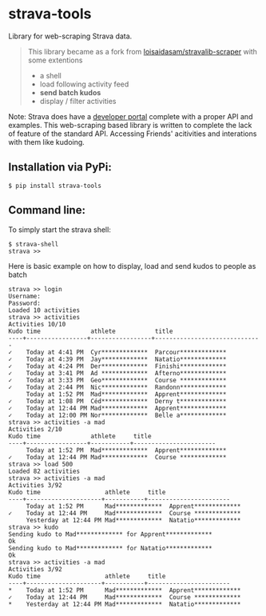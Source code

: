 strava-tools
============

Library for web-scraping Strava data.

> This library became as a fork from [loisaidasam/stravalib-scraper](https://github.com/loisaidasam/stravalib-scraper) with some extentions
> - a shell
> - load following activity feed
> - **send batch kudos**
> - display / filter activities

Note: Strava does have a [developer portal](https://developers.strava.com/) complete with a proper API and examples. This web-scraping based library is written to complete the lack of feature of the standard API. Accessing Friends' acitivities and interations with them like kudoing.


Installation via PyPi:
-------------

```
$ pip install strava-tools
```

Command line:
-----------------------

To simply start the strava shell:

```
$ strava-shell
strava >>
```
Here is basic example on how to display, load and send kudos to people as batch

```
strava >> login
Username:
Password:
Loaded 10 activities
strava >> activities
Activities 10/10
Kudo time              athlete           title
----+-----------------+-----------------+------------------------------
✓    Today at 4:41 PM  Cyr*************  Parcour*************
✓    Today at 4:39 PM  Jay*************  Natatio*************
✓    Today at 4:24 PM  Der*************  Finishi*************
✓    Today at 3:41 PM  Ad *************  Afterno*************
✓    Today at 3:33 PM  Geo*************  Course *************
✓    Today at 2:44 PM  Nic*************  Randonn*************
     Today at 1:52 PM  Mad*************  Apprent*************
✓    Today at 1:08 PM  Céd*************  Derny t*************
✓    Today at 12:44 PM Mad*************  Apprent*************
✓    Today at 12:00 PM Nor*************  Belle a*************
strava >> activities -a mad
Activities 2/10
Kudo time              athlete     title
----+-----------------+-----------+-----------------------
     Today at 1:52 PM  Mad*************  Apprent*************
✓    Today at 12:44 PM Mad*************  Course *************
strava >> load 500
Loaded 82 activities
strava >> activities -a mad
Activities 3/92
Kudo time                  athlete     title
----+---------------------+-----------+-----------------------
     Today at 1:52 PM      Mad*************  Apprent*************
✓    Today at 12:44 PM     Mad*************  Course *************
     Yesterday at 12:44 PM Mad*************  Natatio*************
strava >> kudo
Sending kudo to Mad************* for Apprent*************
Ok
Sending kudo to Mad************* for Natatio*************
Ok
strava >> activities -a mad
Activities 3/92
Kudo time                  athlete     title
----+---------------------+-----------+-----------------------
*    Today at 1:52 PM      Mad*************  Apprent*************
✓    Today at 12:44 PM     Mad*************  Course *************
*    Yesterday at 12:44 PM Mad*************  Natatio*************
```
